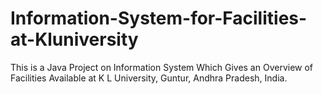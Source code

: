 # Information-System-for-Facilities-at-Kluniversity
This is a Java Project on Information System Which Gives an Overview of Facilities Available at K L University, Guntur, Andhra Pradesh, India. 
